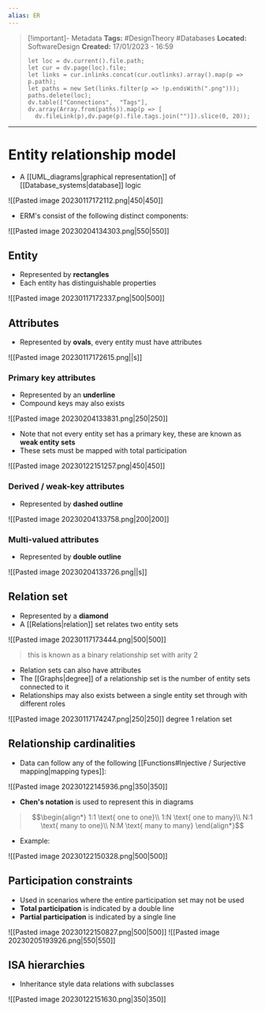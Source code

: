 ```yaml
---
alias: ER
---
```


> [!important]- Metadata
> **Tags:** #DesignTheory #Databases 
> **Located:** SoftwareDesign
> **Created:** 17/01/2023 - 16:59
> ```dataviewjs
>let loc = dv.current().file.path;
>let cur = dv.page(loc).file;
>let links = cur.inlinks.concat(cur.outlinks).array().map(p => p.path);
>let paths = new Set(links.filter(p => !p.endsWith(".png")));
>paths.delete(loc);
>dv.table(["Connections",  "Tags"], dv.array(Array.from(paths)).map(p => [
>   dv.fileLink(p),dv.page(p).file.tags.join("")]).slice(0, 20));
> ```

___
# Entity relationship model
- A [[UML_diagrams|graphical representation]] of [[Database_systems|database]] logic 

![[Pasted image 20230117172112.png|450|450]]

- ERM's consist of the following distinct components:

![[Pasted image 20230204134303.png|550|550]]

## Entity
- Represented by **rectangles**
- Each entity has distinguishable properties

![[Pasted image 20230117172337.png|500|500]]

## Attributes
- Represented by **ovals**, every entity must have attributes 

![[Pasted image 20230117172615.png||s]]

### Primary key attributes
- Represented by an **underline**
- Compound keys may also exists

![[Pasted image 20230204133831.png|250|250]]

- Note that not every entity set has a primary key, these are known as **weak entity sets**
- These sets must be mapped with total participation

![[Pasted image 20230122151257.png|450|450]]

### Derived / weak-key attributes
- Represented by **dashed outline**

![[Pasted image 20230204133758.png|200|200]]

### Multi-valued attributes
- Represented by **double outline**

![[Pasted image 20230204133726.png||s]]

## Relation set
- Represented by a **diamond**
- A [[Relations|relation]] set relates two entity sets

![[Pasted image 20230117173444.png|500|500]]
> this is known as a binary relationship set with arity 2

- Relation sets can also have attributes 
- The [[Graphs|degree]] of a relationship set is the number of entity sets connected to it
- Relationships may also exists between a single entity set through with different roles

![[Pasted image 20230117174247.png|250|250]] degree 1 relation set

## Relationship cardinalities
- Data can follow any of the following [[Functions#Injective / Surjective mapping|mapping types]]:

![[Pasted image 20230122145936.png|350|350]]

 - **Chen's notation** is used to represent this in diagrams

> $$\begin{align*}
> 1:1 \text{ one to one}\\
> 1:N \text{ one to many}\\
> N:1 \text{ many to one}\\
> N:M \text{ many to many}
> \end{align*}$$

- Example: 

![[Pasted image 20230122150328.png|500|500]]

## Participation constraints
- Used in scenarios where the entire participation set may not be used 
- **Total participation** is indicated by a double line
- **Partial participation** is indicated by a single line

![[Pasted image 20230122150827.png|500|500]]
![[Pasted image 20230205193926.png|550|550]]
## ISA hierarchies
- Inheritance style data relations with subclasses 

![[Pasted image 20230122151630.png|350|350]]
